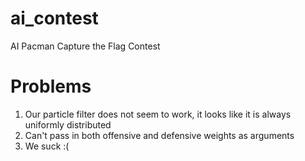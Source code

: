# ai_contest
AI Pacman Capture the Flag Contest

# Problems
1. Our particle filter does not seem to work, it looks like it is always uniformly distributed
2. Can't pass in both offensive and defensive weights as arguments
3. We suck :(
